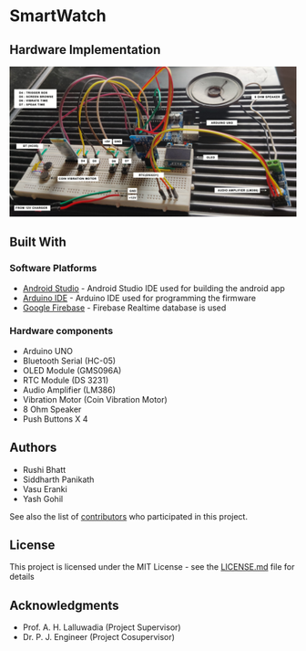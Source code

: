# SmartWatch

<Insert project description>
 
 ## Hardware Implementation
![alt text](https://github.com/RushiBhatt007/SmartWatch/blob/master/labelled%20circuit%20diagram.jpg?raw=true)
 
 ## Built With
 ### Software Platforms
 * [Android Studio](https://developer.android.com/studio) - Android Studio IDE used for building the android app
 * [Arduino IDE](https://www.arduino.cc/en/main/software/) - Arduino IDE used for programming the firmware
 * [Google Firebase](https://firebase.google.com/) - Firebase Realtime database is used
 ### Hardware components
 * Arduino UNO
 * Bluetooth Serial (HC-05)
 * OLED Module (GMS096A)
 * RTC Module (DS 3231)
 * Audio Amplifier (LM386)
 * Vibration Motor (Coin Vibration Motor)
 * 8 Ohm Speaker
 * Push Buttons X 4
 
 ## Authors
 * Rushi Bhatt
 * Siddharth Panikath
 * Vasu Eranki
 * Yash Gohil
 
 See also the list of [contributors](https://github.com/RushiBhatt007/SmartWatch/contributors) who participated in this project.

## License

This project is licensed under the MIT License - see the [LICENSE.md](LICENSE) file for details

## Acknowledgments
* Prof. A. H. Lalluwadia (Project Supervisor)
* Dr. P. J. Engineer (Project Cosupervisor)
